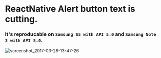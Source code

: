 # ReactNative Alert button text is cutting.

### It's reproducable on `Samsung S5 with API 5.0` and `Samsung Note 3 with API 5.0`.
![screenshot_2017-03-28-13-47-26](https://cloud.githubusercontent.com/assets/7017516/24419518/347b23be-13a4-11e7-8e5d-8d5d73a12381.png)

